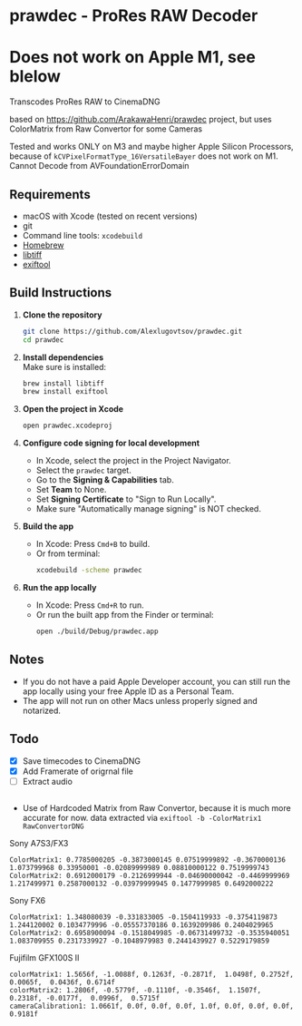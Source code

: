 # prawdec - ProRes RAW Decoder
# Does not work on Apple M1, see blelow

Transcodes ProRes RAW to CinemaDNG

based on https://github.com/ArakawaHenri/prawdec project, but uses ColorMatrix from Raw Convertor for some Cameras

Tested and works ONLY on M3 and maybe higher Apple Silicon Processors, because of ```kCVPixelFormatType_16VersatileBayer``` does not work on M1. Cannot Decode from AVFoundationErrorDomain

## Requirements

- macOS with Xcode (tested on recent versions)
- git
- Command line tools: `xcodebuild`
- [Homebrew](https://brew.sh)
- [libtiff](https://www.libtiff.org/)
- [exiftool](https://exiftool.org)

## Build Instructions

1. **Clone the repository**  
   ```sh
   git clone https://github.com/Alexlugovtsov/prawdec.git
   cd prawdec
   ```

2. **Install dependencies**  
   Make sure is installed:
   ```sh
   brew install libtiff
   brew install exiftool
   ```

3. **Open the project in Xcode**  
   ```sh
   open prawdec.xcodeproj
   ```

4. **Configure code signing for local development**  
   - In Xcode, select the project in the Project Navigator.
   - Select the `prawdec` target.
   - Go to the **Signing & Capabilities** tab.
   - Set **Team** to None.
   - Set **Signing Certificate** to "Sign to Run Locally".
   - Make sure "Automatically manage signing" is NOT checked.

5. **Build the app**  
   - In Xcode: Press `Cmd+B` to build.
   - Or from terminal:
     ```sh
     xcodebuild -scheme prawdec
     ```

6. **Run the app locally**  
   - In Xcode: Press `Cmd+R` to run.
   - Or run the built app from the Finder or terminal:
     ```sh
     open ./build/Debug/prawdec.app
     ```

## Notes

- If you do not have a paid Apple Developer account, you can still run the app locally using your free Apple ID as a Personal Team.
- The app will not run on other Macs unless properly signed and notarized.

## Todo
- [x] Save timecodes to CinemaDNG
- [x] Add Framerate of origrnal file
- [ ] Extract audio

##
- Use of Hardcoded Matrix from Raw Convertor, because it is much more accurate for now. data extracted via ```exiftool -b -ColorMatrix1 RawConvertorDNG```

Sony A7S3/FX3
```
ColorMatrix1: 0.7785000205 -0.3873000145 0.07519999892 -0.3670000136 1.073799968 0.33950001 -0.02089999989 0.08810000122 0.7519999743
ColorMatrix2: 0.6912000179 -0.2126999944 -0.04690000042 -0.4469999969 1.217499971 0.2587000132 -0.03979999945 0.1477999985 0.6492000222
```

Sony FX6
```
ColorMatrix1: 1.348080039 -0.331833005 -0.1504119933 -0.3754119873 1.244120002 0.1034779996 -0.05557370186 0.1639209986 0.2404029965
ColorMatrix2: 0.6958900094 -0.1518049985 -0.06731499732 -0.3535940051 1.083709955 0.2317339927 -0.1048979983 0.2441439927 0.5229179859
```

Fujifilm GFX100S II
```
colorMatrix1: 1.5656f, -1.0088f, 0.1263f, -0.2871f,  1.0498f, 0.2752f, 0.0065f,  0.0436f, 0.6714f
colorMatrix2: 1.2806f, -0.5779f, -0.1110f, -0.3546f,  1.1507f,  0.2318f, -0.0177f,  0.0996f,  0.5715f
cameraCalibration1: 1.0661f, 0.0f, 0.0f, 0.0f, 1.0f, 0.0f, 0.0f, 0.0f, 0.9181f
```
